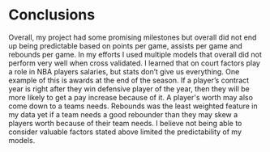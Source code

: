 # Conclusions
Overall, my project had some promising milestones but overall did not end up being predictable based on points per game, assists per game and rebounds per game. In my efforts I used multiple models that overall did not perform very well when cross validated. I learned that
on court factors play a role in NBA players salaries, but stats don’t give us everything. One example of this is awards at the end of the season. If a player’s contract year is right after they win defensive player of the year, then they will be more likely to get a pay 
increase because of it. A player's worth may also come down to a teams needs. Rebounds was the least weighted feature in my data yet if a team needs a good rebounder than they may skew a players worth because of their team needs. I believe not being able to consider 
valuable factors stated above limited the predictability of my models.
